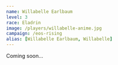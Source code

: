 ```yaml
---
name: Willabelle Earlbaum
level: 3
race: Eladrin
image: /players/willabelle-anime.jpg
campaign: /eos-rising
alias: [Willabelle Earlbaum, Willabelle]
---
```


Coming soon...
